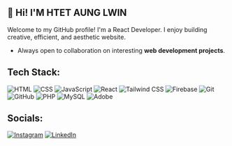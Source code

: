 ## 👋 Hi! I'M HTET AUNG LWIN

<!--
**HtetAungLw1n/HtetAungLw1n** is a ✨ _special_ ✨ repository because its `README.md` (this file) appears on your GitHub profile.
-->
Welcome to my GitHub profile! I'm a React Developer. I enjoy building creative, efficient, and aesthetic website. 
-  Always open to collaboration on interesting **web development projects**.

## Tech Stack:
![HTML](https://img.shields.io/badge/-HTML-E34F26?logo=html5&logoColor=white)
![CSS](https://img.shields.io/badge/-CSS-1572B6?logo=css3&logoColor=white)
![JavaScript](https://img.shields.io/badge/-JavaScript-F7DF1E?logo=javascript&logoColor=black)
![React](https://img.shields.io/badge/-React-61DAFB?logo=react&logoColor=black)
![Tailwind CSS](https://img.shields.io/badge/-Tailwind%20CSS-06B6D4?logo=tailwindcss&logoColor=white)
![Firebase](https://img.shields.io/badge/-Firebase-FFCA28?logo=firebase&logoColor=black)
![Git](https://img.shields.io/badge/-Git-F05032?logo=git&logoColor=white)
![GitHub](https://img.shields.io/badge/-GitHub-181717?logo=github&logoColor=white)
![PHP](https://img.shields.io/badge/-PHP-777BB4?logo=php&logoColor=white)
![MySQL](https://img.shields.io/badge/-MySQL-4479A1?logo=mysql&logoColor=white)
![Adobe](https://img.shields.io/badge/-Adobe%20-FF0000?logo=adobe&logoColor=white)

## Socials:
[![Instagram](https://img.shields.io/badge/Instagram-%23E4405F.svg?logo=Instagram&logoColor=white)](https://instagram.com/stormhurri) [![LinkedIn](https://img.shields.io/badge/LinkedIn-%230077B5.svg?logo=linkedin&logoColor=white)](https://linkedin.com/in/https://www.linkedin.com/in/htet-aung-lwin-193707311/) 
